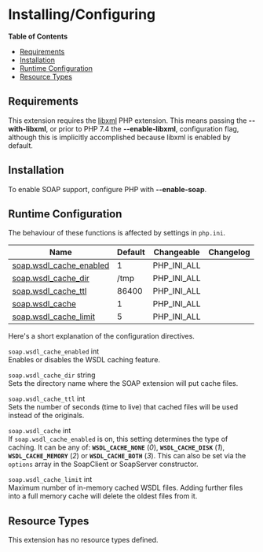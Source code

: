 Installing/Configuring
======================

**Table of Contents**

-   [Requirements](/soap/setup.html#Requirements)
-   [Installation](/soap/setup.html#Installation)
-   [Runtime Configuration](/soap/setup.html#Runtime%20Configuration)
-   [Resource Types](/soap/setup.html#Resource%20Types)

Requirements
------------

This extension requires the
<a href="/book/libxml.html" class="link">libxml</a> PHP extension. This
means passing the **--with-libxml**, or prior to PHP 7.4 the
**--enable-libxml**, configuration flag, although this is implicitly
accomplished because libxml is enabled by default.

Installation
------------

To enable SOAP support, configure PHP with **--enable-soap**.

Runtime Configuration
---------------------

The behaviour of these functions is affected by settings in `php.ini`.

| Name                                                                 | Default | Changeable    | Changelog |
|----------------------------------------------------------------------|---------|---------------|-----------|
| <a href="/soap/setup.html#" class="link">soap.wsdl_cache_enabled</a> | 1       | PHP\_INI\_ALL |           |
| <a href="/soap/setup.html#" class="link">soap.wsdl_cache_dir</a>     | /tmp    | PHP\_INI\_ALL |           |
| <a href="/soap/setup.html#" class="link">soap.wsdl_cache_ttl</a>     | 86400   | PHP\_INI\_ALL |           |
| <a href="/soap/setup.html#" class="link">soap.wsdl_cache</a>         | 1       | PHP\_INI\_ALL |           |
| <a href="/soap/setup.html#" class="link">soap.wsdl_cache_limit</a>   | 5       | PHP\_INI\_ALL |           |

Here's a short explanation of the configuration directives.

`soap.wsdl_cache_enabled` <span class="type">int</span>  
Enables or disables the WSDL caching feature.

`soap.wsdl_cache_dir` <span class="type">string</span>  
Sets the directory name where the SOAP extension will put cache files.

`soap.wsdl_cache_ttl` <span class="type">int</span>  
Sets the number of seconds (time to live) that cached files will be used
instead of the originals.

`soap.wsdl_cache` <span class="type">int</span>  
If `soap.wsdl_cache_enabled` is on, this setting determines the type of
caching. It can be any of: **`WSDL_CACHE_NONE`** (*0*),
**`WSDL_CACHE_DISK`** (*1*), **`WSDL_CACHE_MEMORY`** (*2*) or
**`WSDL_CACHE_BOTH`** (*3*). This can also be set via the `options`
array in the <span class="classname">SoapClient</span> or <span
class="classname">SoapServer</span> constructor.

`soap.wsdl_cache_limit` <span class="type">int</span>  
Maximum number of in-memory cached WSDL files. Adding further files into
a full memory cache will delete the oldest files from it.

Resource Types
--------------

This extension has no resource types defined.
